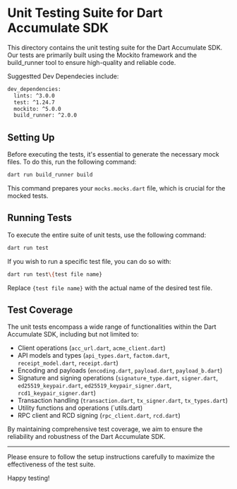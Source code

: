 
# Unit Testing Suite for Dart Accumulate SDK

This directory contains the unit testing suite for the Dart Accumulate SDK. Our tests are primarily built using the Mockito framework and the build_runner tool to ensure high-quality and reliable code.

Suggestted Dev Dependecies include:

```bash
dev_dependencies:
  lints: ^3.0.0
  test: ^1.24.7
  mockito: ^5.0.0
  build_runner: ^2.0.0
  ```

## Setting Up

Before executing the tests, it's essential to generate the necessary mock files. To do this, run the following command:

```bash
dart run build_runner build
```

This command prepares your `mocks.mocks.dart` file, which is crucial for the mocked tests.

## Running Tests

To execute the entire suite of unit tests, use the following command:

```bash
dart run test
```

If you wish to run a specific test file, you can do so with:

```bash
dart run test\{test file name}
```

Replace `{test file name}` with the actual name of the desired test file.

## Test Coverage

The unit tests encompass a wide range of functionalities within the Dart Accumulate SDK, including but not limited to:

- Client operations (`acc_url.dart`, `acme_client.dart`)
- API models and types (`api_types.dart`, `factom.dart`, `receipt_model.dart`, `receipt.dart`)
- Encoding and payloads (`encoding.dart`, `payload.dart`, `payload_b.dart`)
- Signature and signing operations (`signature_type.dart`, `signer.dart`, `ed25519_keypair.dart`, `ed25519_keypair_signer.dart`, `rcd1_keypair_signer.dart`)
- Transaction handling (`transaction.dart`, `tx_signer.dart`, `tx_types.dart`)
- Utility functions and operations (`utils.dart)
- RPC client and RCD signing (`rpc_client.dart`, `rcd.dart`)

By maintaining comprehensive test coverage, we aim to ensure the reliability and robustness of the Dart Accumulate SDK.

---

Please ensure to follow the setup instructions carefully to maximize the effectiveness of the test suite. 

Happy testing!